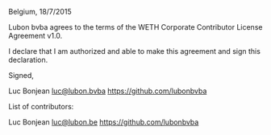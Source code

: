 Belgium, 18/7/2015

Lubon bvba agrees to the terms of the WETH Corporate Contributor License
Agreement v1.0.

I declare that I am authorized and able to make this agreement and sign this
declaration.

Signed,

Luc Bonjean luc@lubon.bvba https://github.com/lubonbvba

List of contributors:

Luc Bonjean luc@lubon.be https://github.com/lubonbvba
